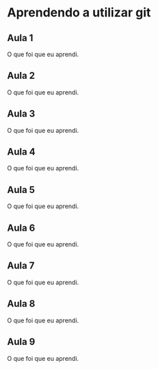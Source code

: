 # Aprendendo a utilizar git


## Aula 1

O que foi que eu aprendi.

## Aula 2

O que foi que eu aprendi.

## Aula 3

O que foi que eu aprendi.

## Aula 4

O que foi que eu aprendi.

## Aula 5

O que foi que eu aprendi.

## Aula 6

O que foi que eu aprendi.

## Aula 7

O que foi que eu aprendi.

## Aula 8

O que foi que eu aprendi.

## Aula 9

O que foi que eu aprendi.
